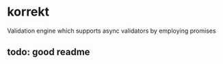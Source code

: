 # korrekt

Validation engine which supports async validators by employing promises

## todo: good readme

